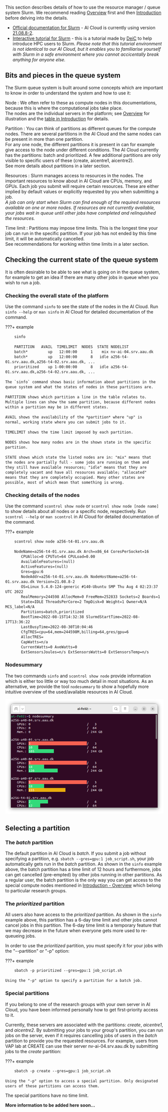 This section describes details of how to use the resource manager /
queue system Slurm. We recommend reading [Overview](overview.md) first
and then [Introduction](introduction.md) before delving into the
details.

- [Official documentation for Slurm](https://slurm.schedmd.com/) - AI
  Cloud is currently using version
  [21.08.8-2](https://slurm.schedmd.com/archive/slurm-21.08.8-2/).
- [Interactive tutorial for Slurm](http://slurmlearning.deic.dk/) -
  this is a tutorial made by [DeiC](https://www.deic.dk/) to help
  introduce HPC users to Slurm. *Please note that this tutorial
  environment is not identical to our AI Cloud, but it enables you to
  familiarise yourself with Slurm in a safe environment where you
  cannot accicentally break anything for anyone else.*

## Bits and pieces in the queue system

The Slurm queue system is built around some concepts which
are important to know in order to understand the system and how to use
it:

Node
: We often refer to these as compute nodes in this documentations,
  because this is where the computational jobs take place.  
  The nodes are the individual servers in the platform; see
  [Overview](overview.md) for illustration and the [table in
  Introduction](introduction.md#overview) for details.
  
Partition
: You can think of partitions as different queues for the compute
  nodes. There are several partitions in the AI Cloud and the same
  nodes can be present in more than one partition.  
  For any one node, the different partitions it is present in can for
  example give access to the node under different conditions. The AI
  Cloud currently has the partitions: batch and prioritized. A few
  additional partitions are only visible to specific users of these
  (create, aicentre1, aicentre2).  
  See more details about partitions in a later section.

<!-- QoS should be added if we start using them in the new AI Cloud -->

Resources
: Slurm manages access to resources in the nodes. The important
  resources to know about in AI Cloud are CPUs, memory, and GPUs. Each
  job you submit will require certain resources. These are either
  implied by default values or explicitly requested by you when
  submitting a job.  
  *A job can only start when Slurm can find enough of the required
  resources available on one or more nodes. If resources are not
  currently available, your jobs wait in queue until other jobs have
  completed and relinquished the resources.*

Time limit
: Partitions may impose time limits. This is the longest time your job
  can run in the specific partition. If your job has not ended by this
  time limit, it will be automatically cancelled.  
  See recommendations for working within time limits in a later
  section.

## Checking the current state of the queue system

It is often desirable to be able to see what is going on in the queue
system, for example to get an idea if there are many other jobs in
queue when you wish to run a job.

### Checking the overall state of the platform

Use the command `sinfo` to see the state of the nodes in the AI
Cloud. Run `sinfo --help` or `man sinfo` in AI Cloud for detailed
documentation of the command.

???+ example

        sinfo
         
        PARTITION   AVAIL  TIMELIMIT  NODES  STATE NODELIST
        batch*         up   12:00:00      1    mix nv-ai-04.srv.aau.dk
        batch*         up   12:00:00      8   idle a256-t4-01.srv.aau.dk,a256-t4-02.srv.aau.dk, ...
        prioritized    up 1-00:00:00      8   idle a256-t4-01.srv.aau.dk,a256-t4-02.srv.aau.dk, ...

    The `sinfo` command shows basic information about partitions in the
    queue system and what the states of nodes in these partitions are.
	
	PARTITION shows which partition a line in the table	relates to.
	Multiple lines can show the same partition, because different nodes
	within a partition may be in different states.
	
	AVAIL shows the availability of the *partition* where "up" is
	normal, working state where you can submit jobs to it.
	
	TIMELIMIT shows the time limit imposed by each partition.
	
	NODES shows how many nodes are in the shown state in the specific
	partition.
	
	STATE shows which state the listed nodes are in: "mix" means that
	the nodes are partially full - some jobs are running on them and
	they still have available resources; "idle" means that they are
	completely vacant and have all resources available; "allocated"
	means that they are completely occupied. Many other states are
	possible, most of which mean that something is wrong.

### Checking details of the nodes

Use the command `scontrol show node` or `scontrol show node [node
name]` to show details about all nodes or a specific node,
respectively.  Run `scontrol --help` or `man scontrol` in AI Cloud for
detailed documentation of the command.

???+ example

        scontrol show node a256-t4-01.srv.aau.dk
		
        NodeName=a256-t4-01.srv.aau.dk Arch=x86_64 CoresPerSocket=16 
           CPUAlloc=0 CPUTot=64 CPULoad=0.00
           AvailableFeatures=(null)
           ActiveFeatures=(null)
           Gres=gpu:6
           NodeAddr=a256-t4-01.srv.aau.dk NodeHostName=a256-t4-01.srv.aau.dk Version=21.08.8-2
           OS=Linux 5.4.0-124-generic #140-Ubuntu SMP Thu Aug 4 02:23:37 UTC 2022 
           RealMemory=244598 AllocMem=0 FreeMem=252833 Sockets=2 Boards=1
           State=IDLE ThreadsPerCore=2 TmpDisk=0 Weight=1 Owner=N/A MCS_label=N/A
           Partitions=batch,prioritized 
           BootTime=2022-08-15T14:32:38 SlurmdStartTime=2022-08-17T13:36:22
           LastBusyTime=2022-08-30T10:04:46
           CfgTRES=cpu=64,mem=244598M,billing=64,gres/gpu=6
           AllocTRES=
           CapWatts=n/a
           CurrentWatts=0 AveWatts=0
           ExtSensorsJoules=n/s ExtSensorsWatts=0 ExtSensorsTemp=n/s

### Nodesummary

The two commands `sinfo` and `scontrol show node` provide information
which is either too little or way too much detail in most
situations. As an alternative, we provide the tool `nodesummary` to
show a hopefully more intuitive overview of the used/available
resources in AI Cloud.

![Screenshot of `nodesummary` in use.](assets/img/nodesummary.png)

## Selecting a partition

### The *batch* partition

The default partition in AI Cloud is *batch*. If you submit a job
without specifying a partition, e.g. `sbatch --gres=gpu:1
job_script.sh`, your job automatically gets run in the *batch*
partition. As shown in the `sinfo` example above, the batch partition
has a time limit of 12 hours and furthermore, jobs can get cancelled
(pre-empted) by other jobs running in other partitions. As a regular
user, the batch partition is the only way you can get access to the
special compute nodes mentioned in [Introduction -
Overview](introduction.md#overview) which belong to particular
research groups.

### The *prioritized* partition

All users also have access to the *prioritized* partition. As shown in
the `sinfo` example above, this partition has a 6-day time limit and
other jobs cannot cancel jobs in this partition. The 6-day time limit
is a temporary feature that we may decrease in the future when
everyone gets more used to re-queueing jobs.

In order to use the *prioritized* partition, you must specify it for
your jobs with the "--partition" or "-p" option:

???+ example

        sbatch -p prioritized --gres=gpu:1 job_script.sh

    Using the "-p" option to specify a partition for a batch job.

### Special partitions

If you belong to one of the research groups with your own server in AI
Cloud, you have been informed personally how to get first-priority
access to it.

Currently, these servers are associated with the partitions: *create*,
*aicentre1*, and *aicentre2*. By submitting your jobs to your group's
partition, you can run jobs on the server, even if it requires
cancelling jobs of users in the *batch* partition to provide you the
requested resources. For example, users from VAP lab at CREATE can use
their server nv-ai-04.srv.aau.dk by submitting jobs to the *create*
partition:

???+ example

        sbatch -p create --gres=gpu:1 job_script.sh

    Using the "-p" option to access a special partition. Only designated users of these partitions can access them.

The special partitions have no time limit.

**More information to be added here soon...**
